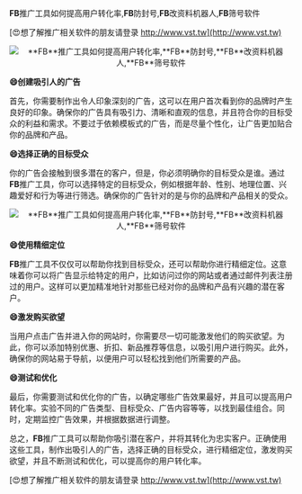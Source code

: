 **FB**推广工具如何提高用户转化率,**FB**防封号,**FB**改资料机器人,**FB**筛号软件

[😍想了解推广相关软件的朋友请登录 http://www.vst.tw](http://www.vst.tw)

 <center><img src="https://vst.tw/MP4/tuiguang/png/5.png" alt="**FB**推广工具如何提高用户转化率,**FB**防封号,**FB**改资料机器人,**FB**筛号软件"></center>

**😄创建吸引人的广告**

首先，你需要制作出令人印象深刻的广告，这可以在用户首次看到你的品牌时产生良好的印象。确保你的广告具有吸引力、清晰和直观的信息，并且符合你的目标受众的利益和需求。不要过于依赖模板式的广告，而是尽量个性化，让广告更加贴合你的品牌和产品。

**😄选择正确的目标受众**

你的广告会接触到很多潜在的客户，但是，你必须明确你的目标受众是谁。通过**FB**推广工具，你可以选择特定的目标受众，例如根据年龄、性别、地理位置、兴趣爱好和行为等进行筛选。确保你的广告针对的是与你的品牌和产品相关的受众。

 <center><img src="https://vst.tw/MP4/tuiguang/png/8.png" alt="**FB**推广工具如何提高用户转化率,**FB**防封号,**FB**改资料机器人,**FB**筛号软件"></center>

**😄使用精细定位**

**FB**推广工具不仅仅可以帮助你找到目标受众，还可以帮助你进行精细定位。这意味着你可以将广告显示给特定的用户，比如访问过你的网站或者通过邮件列表注册过的用户。这样可以更加精准地针对那些已经对你的品牌和产品有兴趣的潜在客户。

**😄激发购买欲望**

当用户点击广告并进入你的网站时，你需要尽一切可能激发他们的购买欲望。为此，你可以添加特别优惠、折扣、新品推荐等信息，以吸引用户进行购买。此外，确保你的网站易于导航，以便用户可以轻松找到他们所需要的产品。

**😄测试和优化**

最后，你需要测试和优化你的广告，以确定哪些广告效果最好，并且可以提高用户转化率。实验不同的广告类型、目标受众、广告内容等等，以找到最佳组合。同时，定期监控广告效果，并根据数据进行调整。

总之，**FB**推广工具可以帮助你吸引潜在客户，并将其转化为忠实客户。正确使用这些工具，制作出吸引人的广告，选择正确的目标受众，进行精细定位，激发购买欲望，并且不断测试和优化，可以提高你的用户转化率。

[😍想了解推广相关软件的朋友请登录 http://www.vst.tw](http://www.vst.tw)



